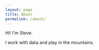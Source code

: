 ```yaml
---
layout: page
title: About
permalink: /about/
---
```


Hi! I'm Steve.

I work with data and play in the mountains.
